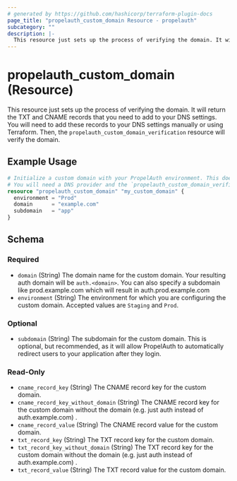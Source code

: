 ```yaml
---
# generated by https://github.com/hashicorp/terraform-plugin-docs
page_title: "propelauth_custom_domain Resource - propelauth"
subcategory: ""
description: |-
  This resource just sets up the process of verifying the domain. It will return the TXT and CNAME records that you need to add to your DNS settings. You will need to add these records to your DNS settings manually or using Terraform. Then, the propelauth_custom_domain_verification resource will verify the domain.
---
```


# propelauth_custom_domain (Resource)

This resource just sets up the process of verifying the domain. It will return the TXT and CNAME records that you need to add to your DNS settings. You will need to add these records to your DNS settings manually or using Terraform. Then, the `propelauth_custom_domain_verification` resource will verify the domain.

## Example Usage

```terraform
# Initialize a custom domain with your PropelAuth environment. This does not verify the domain:
# You will need a DNS provider and the `propelauth_custom_domain_verification` resource to verify the domain.
resource "propelauth_custom_domain" "my_custom_domain" {
  environment = "Prod"
  domain      = "example.com"
  subdomain   = "app"
}
```

<!-- schema generated by tfplugindocs -->
## Schema

### Required

- `domain` (String) The domain name for the custom domain. Your resulting auth domain will be `auth.<domain>`. You can also specify a subdomain like prod.example.com which will result in auth.prod.example.com
- `environment` (String) The environment for which you are configuring the custom domain. Accepted values are `Staging` and `Prod`.

### Optional

- `subdomain` (String) The subdomain for the custom domain. This is optional, but recommended, as it will allow PropelAuth to automatically redirect users to your application after they login.

### Read-Only

- `cname_record_key` (String) The CNAME record key for the custom domain.
- `cname_record_key_without_domain` (String) The CNAME record key for the custom domain without the domain (e.g. just auth instead of auth.example.com) .
- `cname_record_value` (String) The CNAME record value for the custom domain.
- `txt_record_key` (String) The TXT record key for the custom domain.
- `txt_record_key_without_domain` (String) The TXT record key for the custom domain without the domain (e.g. just auth instead of auth.example.com) .
- `txt_record_value` (String) The TXT record value for the custom domain.
